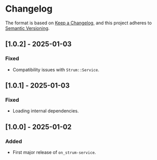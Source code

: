 # Changelog

The format is based on [Keep a Changelog](https://keepachangelog.com/en/1.0.0/), and this project adheres to [Semantic Versioning](https://semver.org/spec/v2.0.0.html).

## [1.0.2] - 2025-01-03

### Fixed

- Compatibility issues with `Strum::Service`.

## [1.0.1] - 2025-01-03

### Fixed

- Loading internal dependencies.

## [1.0.0] - 2025-01-02

### Added

- First major release of `on_strum-service`.
